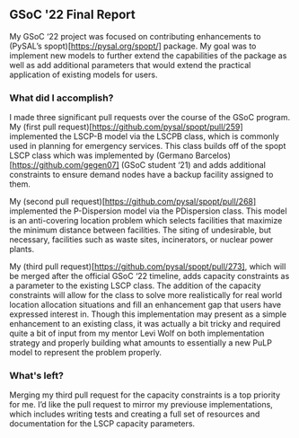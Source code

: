 ## GSoC '22 Final Report

My GSoC ‘22 project was focused on contributing enhancements to (PySAL’s spopt)[https://pysal.org/spopt/] package. My goal was to implement new models to further extend the capabilities of the package as well as add additional parameters that would extend the practical application of existing models for users.

### What did I accomplish?
I made three significant pull requests over the course of the GSoC program. My (first pull request)[https://github.com/pysal/spopt/pull/259] implemented the LSCP-B model via the LSCPB class, which is commonly used in planning for emergency services. This class builds off of the spopt LSCP class which was implemented by (Germano Barcelos)[https://github.com/gegen07] (GSoC student ‘21) and adds additional constraints to ensure demand nodes have a backup facility assigned to them.

My (second pull request)[https://github.com/pysal/spopt/pull/268] implemented the P-Dispersion model via the PDispersion class. This model is an anti-covering location problem which selects facilities that maximize the minimum distance between facilities. The siting of undesirable, but necessary, facilities such as waste sites, incinerators, or nuclear power plants.

My (third pull request)[https://github.com/pysal/spopt/pull/273], which will be merged after the official GSoC ‘22 timeline, adds capacity constraints as a parameter to the existing LSCP class. The addition of the capacity constraints will allow for the class to solve more realistically for real world location allocation situations and fill an enhancement gap that users have expressed interest in. Though this implementation may present as a simple enhancement to an existing class, it was actually a bit tricky and required quite a bit of input from my mentor Levi Wolf on both implementation strategy and properly building what amounts to essentially a new PuLP model to represent the problem properly. 

### What's left?
Merging my third pull request for the capacity constraints is a top priority for me. I’d like the pull request to mirror my previouse implementations, which includes writing tests and creating a full set of resources and documentation for the LSCP capacity parameters.

